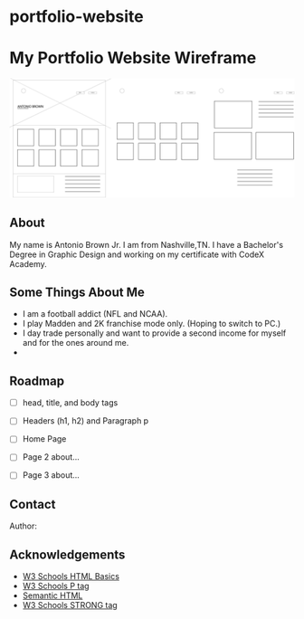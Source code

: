 # portfolio-website

# My Portfolio Website Wireframe
![!\[alt text\](image.jpg)](wireframeforportfoliowebsite.jpg)
## About

My name is Antonio Brown Jr. I am from Nashville,TN. I have a Bachelor's Degree in Graphic Design and working on my certificate with CodeX Academy. 

## Some Things About Me

- I am a football addict (NFL and NCAA). 
- I play Madden and 2K franchise mode only. (Hoping to switch to PC.)
- I day trade personally and want to provide a second income for myself and for the ones around me. 
- 

## Roadmap

- [ ] head, title, and body tags
- [ ] Headers (h1, h2) and Paragraph p
- [ ] Home Page
- [ ] Page 2 about...
- [ ] Page 3 about...


## Contact

Author: 

## Acknowledgements

- [W3 Schools HTML Basics](https://www.w3schools.com/html/html_basic.asp)
- [W3 Schools P tag](https://www.w3schools.com/tags/tag_p.asp)
- [Semantic HTML](https://www.semrush.com/blog/semantic-html5-guide/)
- [W3 Schools STRONG tag](https://www.w3schools.com/tags/tag_strong.asp)

